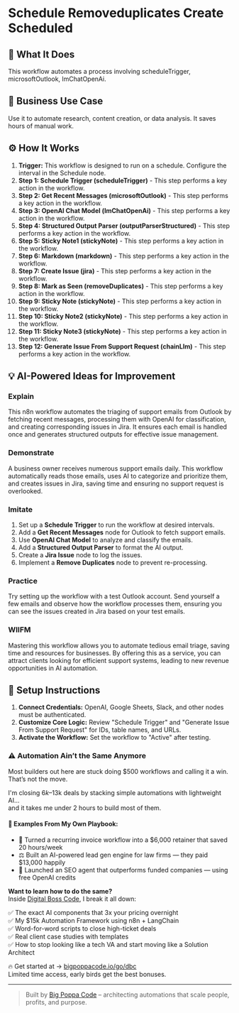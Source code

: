 # Schedule Removeduplicates Create Scheduled

## 🚀 What It Does
This workflow automates a process involving scheduleTrigger, microsoftOutlook, lmChatOpenAi.

## 💼 Business Use Case
Use it to automate research, content creation, or data analysis. It saves hours of manual work.

## ⚙️ How It Works
1.  **Trigger:** This workflow is designed to run on a schedule. Configure the interval in the Schedule node.
2. **Step 1: Schedule Trigger (scheduleTrigger)** - This step performs a key action in the workflow.
3. **Step 2: Get Recent Messages (microsoftOutlook)** - This step performs a key action in the workflow.
4. **Step 3: OpenAI Chat Model (lmChatOpenAi)** - This step performs a key action in the workflow.
5. **Step 4: Structured Output Parser (outputParserStructured)** - This step performs a key action in the workflow.
6. **Step 5: Sticky Note1 (stickyNote)** - This step performs a key action in the workflow.
7. **Step 6: Markdown (markdown)** - This step performs a key action in the workflow.
8. **Step 7: Create Issue (jira)** - This step performs a key action in the workflow.
9. **Step 8: Mark as Seen (removeDuplicates)** - This step performs a key action in the workflow.
10. **Step 9: Sticky Note (stickyNote)** - This step performs a key action in the workflow.
11. **Step 10: Sticky Note2 (stickyNote)** - This step performs a key action in the workflow.
12. **Step 11: Sticky Note3 (stickyNote)** - This step performs a key action in the workflow.
13. **Step 12: Generate Issue From Support Request (chainLlm)** - This step performs a key action in the workflow.

## 💡 AI-Powered Ideas for Improvement
### Explain
This n8n workflow automates the triaging of support emails from Outlook by fetching recent messages, processing them with OpenAI for classification, and creating corresponding issues in Jira. It ensures each email is handled once and generates structured outputs for effective issue management.

### Demonstrate
A business owner receives numerous support emails daily. This workflow automatically reads those emails, uses AI to categorize and prioritize them, and creates issues in Jira, saving time and ensuring no support request is overlooked.

### Imitate
1. Set up a **Schedule Trigger** to run the workflow at desired intervals.
2. Add a **Get Recent Messages** node for Outlook to fetch support emails.
3. Use **OpenAI Chat Model** to analyze and classify the emails.
4. Add a **Structured Output Parser** to format the AI output.
5. Create a **Jira Issue** node to log the issues.
6. Implement a **Remove Duplicates** node to prevent re-processing.

### Practice
Try setting up the workflow with a test Outlook account. Send yourself a few emails and observe how the workflow processes them, ensuring you can see the issues created in Jira based on your test emails.

### WIIFM
Mastering this workflow allows you to automate tedious email triage, saving time and resources for businesses. By offering this as a service, you can attract clients looking for efficient support systems, leading to new revenue opportunities in AI automation.

## 🔧 Setup Instructions
1. **Connect Credentials:** OpenAI, Google Sheets, Slack, and other nodes must be authenticated.
2. **Customize Core Logic:** Review "Schedule Trigger" and "Generate Issue From Support Request" for IDs, table names, and URLs.
3. **Activate the Workflow:** Set the workflow to "Active" after testing.

### ⚠️ Automation Ain’t the Same Anymore

Most builders out here are stuck doing $500 workflows and calling it a win.  
That’s not the move.  

I'm closing $6k–$13k deals by stacking simple automations with lightweight AI...  
and it takes me under 2 hours to build most of them.

#### 🧠 Examples From My Own Playbook:
- 🔁 Turned a recurring invoice workflow into a $6,000 retainer that saved 20 hours/week  
- ⚖️ Built an AI-powered lead gen engine for law firms — they paid $13,000 happily  
- 🚀 Launched an SEO agent that outperforms funded companies — using free OpenAI credits  

**Want to learn how to do the same?**  
Inside [Digital Boss Code](https://bigpoppacode.io/go/dbc), I break it all down:

✅ The exact AI components that 3x your pricing overnight  
✅ My $15k Automation Framework using n8n + LangChain  
✅ Word-for-word scripts to close high-ticket deals  
✅ Real client case studies with templates  
✅ How to stop looking like a tech VA and start moving like a Solution Architect  

🔥 Get started at → [bigpoppacode.io/go/dbc](https://bigpoppacode.io/go/dbc)  
Limited time access, early birds get the best bonuses.

---
> Built by [Big Poppa Code](https://bigpoppacode.io) – architecting automations that scale people, profits, and purpose.
